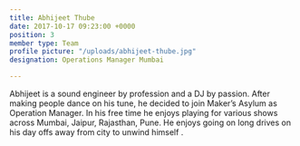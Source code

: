 ```yaml
---
title: Abhijeet Thube
date: 2017-10-17 09:23:00 +0000
position: 3
member type: Team
profile picture: "/uploads/abhijeet-thube.jpg"
designation: Operations Manager Mumbai

---
```

Abhijeet is a sound engineer by profession and a DJ by passion. After making people dance on his tune, he decided to join Maker’s Asylum as Operation Manager. In his free time he enjoys playing for various shows across Mumbai, Jaipur, Rajasthan, Pune. He enjoys going on long drives on his day offs away from city to unwind himself .